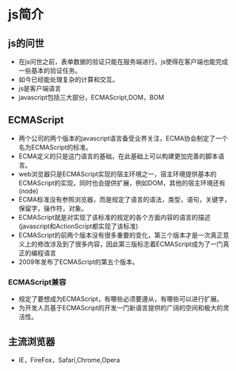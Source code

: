 # js简介

## js的问世

* 在js问世之前，表单数据的验证只能在服务端进行。js使得在客户端也能完成一些基本的验证任务。
* 如今已经能处理复杂的计算和交互。
* js是客户端语言
* javascript包括三大部分，ECMAScript,DOM，BOM

## ECMAScript

* 两个公司的两个版本的javascript语言备受业界关注，ECMA协会制定了一个名为ECMAScript的标准。
* ECMA定义的只是这门语言的基础，在此基础上可以构建更加完善的脚本语言。
* web浏览器只是ECMAScript实现的宿主环境之一，宿主环境提供基本的ECMAScript的实现，同时也会提供扩展，例如DOM，其他的宿主环境还有(node)
* ECMA标准没有参照浏览器，而是规定了语言的语法，类型，语句，关键字，保留字，操作符，对象。
* ECMAScript就是对实现了该标准的规定的各个方面内容的语言的描述(javascript和ActionScript都实现了该标准)
* ECMAScript的前两个版本没有很多重要的变化，第三个版本才是一次真正意义上的修改涉及到了很多内容，因此第三版标志着ECMAScript成为了一门真正的编程语言
* 2009年发布了ECMAScript的第五个版本。

### ECMAScript兼容

* 规定了要想成为ECMAScript，有哪些必须要遵从，有哪些可以进行扩展。
* 为开发人员基于ECMAScript的开发一门新语言提供的广阔的空间和极大的灵活性。

## 主流浏览器

* IE，FireFox，Safari,Chrome,Opera
